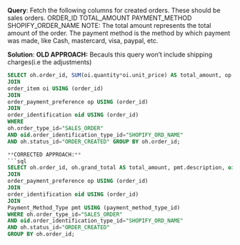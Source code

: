 **Query**: Fetch the following columns for created orders. These should be sales orders.
ORDER_ID
TOTAL_AMOUNT
PAYMENT_METHOD
SHOPIFY_ORDER_NAME
NOTE: 
The total amount represents the total amount of the order.
The payment method is the method by which payment was made, like Cash, mastercard, visa, paypal, etc.


**Solution**:
**OLD APPROACH:** Becauls this query won’t include shipping charges(i.e the adjustments)
```sql
SELECT oh.order_id, SUM(oi.quantity*oi.unit_price) AS total_amount, op.payment_method_type_id, oid.order_identification_type_id AS shopify_order_name from order_header oh  
JOIN 
order_item oi USING (order_id)  
JOIN 
order_payment_preference op USING (order_id)  
JOIN 
order_identification oid USING (order_id)  
WHERE 
oh.order_type_id="SALES_ORDER" 
AND oid.order_identification_type_id="SHOPIFY_ORD_NAME" 
AND oh.status_id="ORDER_CREATED" GROUP BY oh.order_id;

**CORRECTED APPROACH:**
```sql
SELECT oh.order_id, oh.grand_total AS total_amount, pmt.description, oid.order_identification_type_id AS shopify_order_name from order_header oh  
JOIN 
order_payment_preference op USING (order_id)   
JOIN 
order_identification oid USING (order_id) 
JOIN 
Payment_Method_Type pmt USING (payment_method_type_id)   
WHERE oh.order_type_id="SALES_ORDER" 
AND oid.order_identification_type_id="SHOPIFY_ORD_NAME" 
AND oh.status_id="ORDER_CREATED" 
GROUP BY oh.order_id;


